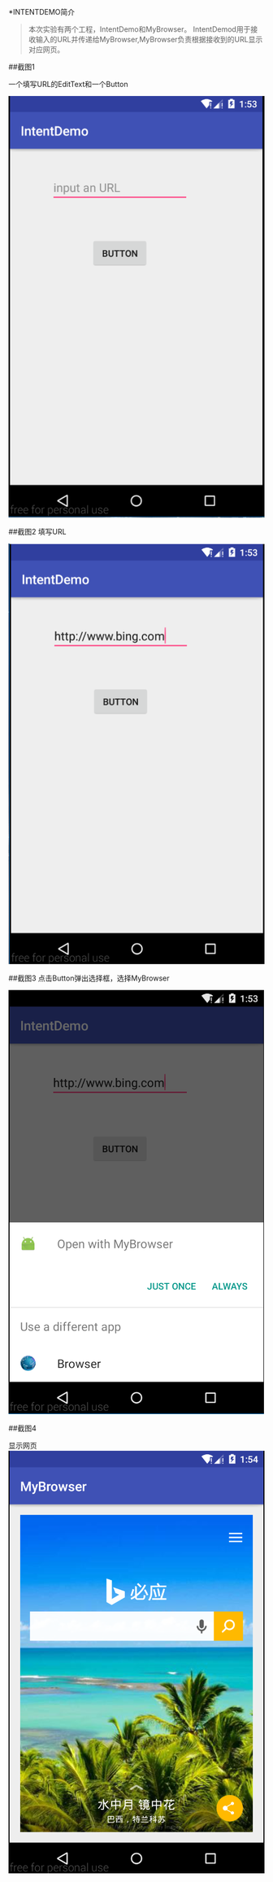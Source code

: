 *INTENTDEMO简介

>本次实验有两个工程，IntentDemo和MyBrowser。 IntentDemod用于接收输入的URL并传递给MyBrowser,MyBrowser负责根据接收到的URL显示对应网页。

##截图1

一个填写URL的EditText和一个Button

![初始界面](https://raw.githubusercontent.com/Noob-I-Am/IntentDemo/4950a88737cc5cca5c0e86e1f886054136c64e0e/ScreenShots/1.PNG)

##截图2
填写URL

![填入URL](https://raw.githubusercontent.com/Noob-I-Am/IntentDemo/4950a88737cc5cca5c0e86e1f886054136c64e0e/ScreenShots/2.PNG)

##截图3
点击Button弹出选择框，选择MyBrowser

![](https://raw.githubusercontent.com/Noob-I-Am/IntentDemo/4950a88737cc5cca5c0e86e1f886054136c64e0e/ScreenShots/3.PNG)

##截图4 

显示网页
![](https://raw.githubusercontent.com/Noob-I-Am/IntentDemo/4950a88737cc5cca5c0e86e1f886054136c64e0e/ScreenShots/4.PNG)
